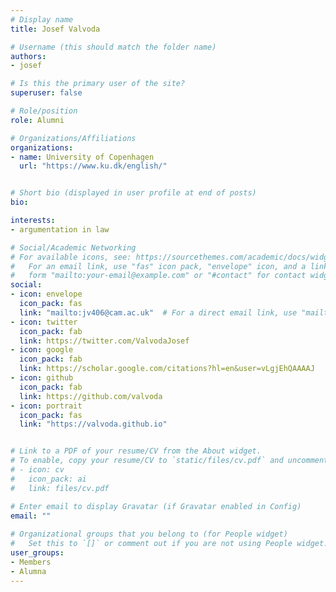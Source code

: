 ```yaml
---
# Display name
title: Josef Valvoda

# Username (this should match the folder name)
authors:
- josef

# Is this the primary user of the site?
superuser: false

# Role/position
role: Alumni

# Organizations/Affiliations
organizations:
- name: University of Copenhagen
  url: "https://www.ku.dk/english/"


# Short bio (displayed in user profile at end of posts)
bio: 

interests:
- argumentation in law

# Social/Academic Networking
# For available icons, see: https://sourcethemes.com/academic/docs/widgets/#icons
#   For an email link, use "fas" icon pack, "envelope" icon, and a link in the
#   form "mailto:your-email@example.com" or "#contact" for contact widget.
social:
- icon: envelope
  icon_pack: fas
  link: "mailto:jv406@cam.ac.uk"  # For a direct email link, use "mailto:test@example.org".
- icon: twitter
  icon_pack: fab
  link: https://twitter.com/ValvodaJosef
- icon: google
  icon_pack: fab
  link: https://scholar.google.com/citations?hl=en&user=vLgjEhQAAAAJ
- icon: github
  icon_pack: fab
  link: https://github.com/valvoda
- icon: portrait
  icon_pack: fas
  link: "https://valvoda.github.io"


# Link to a PDF of your resume/CV from the About widget.
# To enable, copy your resume/CV to `static/files/cv.pdf` and uncomment the lines below.  
# - icon: cv
#   icon_pack: ai
#   link: files/cv.pdf 

# Enter email to display Gravatar (if Gravatar enabled in Config)
email: ""
  
# Organizational groups that you belong to (for People widget)
#   Set this to `[]` or comment out if you are not using People widget.  
user_groups:
- Members
- Alumna
---
```

<!-- Josef is a second-year PhD student at the University of Cambridge supervised by Simone Teufel and Ryan. Before joining Rycolab, he completed the MPhil in Advanced Computer Science at the University of Cambridge. Before that, he obtained a Bachelor of Law at the University of Exeter. He is interested in legal document information retrieval. In his spare time he likes to boulder. -->

<!-- Native Language: Czech -->
